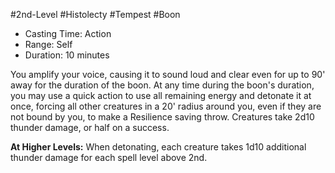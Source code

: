 #2nd-Level #Histolecty #Tempest #Boon
 
- Casting Time: Action
- Range: Self
- Duration: 10 minutes  

You amplify your voice, causing it to sound loud and clear even for up to 90' away for the duration of the boon. At any time during the boon's duration, you may use a quick action to use all remaining energy and detonate it at once, forcing all other creatures in a 20' radius around you, even if they are not bound by you, to make a Resilience saving throw. Creatures take 2d10 thunder damage, or half on a success.
 
**At Higher Levels:** When detonating, each creature takes 1d10 additional thunder damage for each spell level above 2nd.